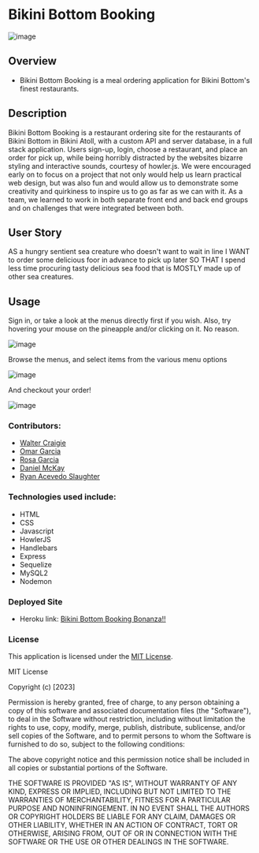 <!-- Have a professional README (with unique name, description, technologies used, screenshot, and link to deployed application) -->

# Bikini Bottom Booking

![image](https://img.shields.io/badge/License-MIT-slateblue.svg)

## Overview
* Bikini Bottom Booking is a meal ordering application for Bikini Bottom's finest restaurants.

## Description
Bikini Bottom Booking is a restaurant ordering site for the restaurants of Bikini Bottom in Bikini Atoll, with a custom API and server database, in a full stack application.
Users sign-up, login, choose a restaurant, and place an order for pick up, while being horribly distracted by the websites bizarre styling and interactive sounds, courtesy of howler.js.
We were encouraged early on to focus on a project that not only would help us learn practical web design, but was also fun and would allow us to demonstrate some creativity and quirkiness to inspire us to go as far as we can with it.
As a team, we learned to work in both separate front end and back end groups and on challenges that were integrated between both.
## User Story
AS a hungry sentient sea creature who doesn't want to wait in line
I WANT to order some delicious foor in advance to pick up later
SO THAT I spend less time procuring tasty delicious sea food that is MOSTLY made up of other sea creatures.

## Usage
Sign in, or take a look at the menus directly first if you wish. Also, try hovering  your mouse on the pineapple and/or clicking on it. No reason.

![image](https://github.com/Omarggm/BikiniBottomBooking/assets/123746582/54e29f2c-2f17-43f5-907f-f276c9da15c0)

Browse the menus, and select items from the various menu options

![image](https://github.com/Omarggm/BikiniBottomBooking/assets/123746582/b66f16d0-34b1-4ff5-b327-81d5a7d443a6)

And checkout your order!

![image](https://github.com/Omarggm/BikiniBottomBooking/assets/123746582/93938a72-a35b-4c58-ae0f-bdc91db03349)

### Contributors:
* [Walter Craigie](https://github.com/w4lt0r)
* [Omar Garcia](https://github.com/Omarggm/)
* [Rosa Garcia](https://github.com/saway11)
* [Daniel McKay](https://github.com/DanielFMcKay)
* [Ryan Acevedo Slaughter](https://github.com/rslaughter12)


### Technologies used include:

* HTML
* CSS
* Javascript
* HowlerJS
* Handlebars
* Express
* Sequelize
* MySQL2
* Nodemon

### Deployed Site
* Heroku link: <a href=https://bbbooking.herokuapp.com>Bikini Bottom Booking Bonanza!!</a>

### License
This application is licensed under the [MIT License](https://choosealicense.com/licenses/mit/).

MIT License

Copyright (c) [2023]

Permission is hereby granted, free of charge, to any person obtaining a copy
of this software and associated documentation files (the "Software"), to deal
in the Software without restriction, including without limitation the rights
to use, copy, modify, merge, publish, distribute, sublicense, and/or sell
copies of the Software, and to permit persons to whom the Software is
furnished to do so, subject to the following conditions:

The above copyright notice and this permission notice shall be included in all
copies or substantial portions of the Software.

THE SOFTWARE IS PROVIDED "AS IS", WITHOUT WARRANTY OF ANY KIND, EXPRESS OR
IMPLIED, INCLUDING BUT NOT LIMITED TO THE WARRANTIES OF MERCHANTABILITY,
FITNESS FOR A PARTICULAR PURPOSE AND NONINFRINGEMENT. IN NO EVENT SHALL THE
AUTHORS OR COPYRIGHT HOLDERS BE LIABLE FOR ANY CLAIM, DAMAGES OR OTHER
LIABILITY, WHETHER IN AN ACTION OF CONTRACT, TORT OR OTHERWISE, ARISING FROM,
OUT OF OR IN CONNECTION WITH THE SOFTWARE OR THE USE OR OTHER DEALINGS IN THE
SOFTWARE.



